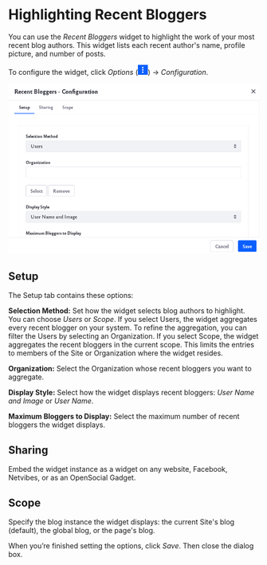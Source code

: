 # Highlighting Recent Bloggers

You can use the *Recent Bloggers* widget to highlight the work of your most recent blog authors. This widget lists each recent author's name, profile picture, and number of posts. 

To configure the widget, click _Options_ (![Options icon](../../images/icon-app-options.png)) &rarr; _Configuration_.

![There are different setup options for the Recent Bloggers widget](highlighting-recent-bloggers/images/02.png)

## Setup

The Setup tab contains these options:

**Selection Method:** Set how the widget selects blog authors to highlight. You can choose *Users* or *Scope*. If you select Users, the widget aggregates every recent blogger on your system. To refine the aggregation, you can filter the Users by selecting an Organization. If you select Scope, the widget aggregates the recent bloggers in the current scope. This limits the entries to members of the Site or Organization where the widget resides.

**Organization:** Select the Organization whose recent bloggers you want to aggregate.

**Display Style:** Select how the widget displays recent bloggers: *User Name and Image* or *User Name*.

**Maximum Bloggers to Display:** Select the maximum number of recent bloggers the widget displays.

## Sharing

Embed the widget instance as a widget on any website, Facebook, Netvibes, or as an OpenSocial Gadget.

## Scope

Specify the blog instance the widget displays: the current Site's blog (default), the global blog, or the page's blog.

When you’re finished setting the options, click *Save*. Then close the dialog box.
